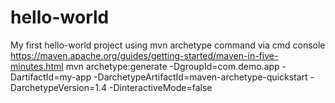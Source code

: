 # hello-world
My first hello-world project using mvn archetype command via cmd console
https://maven.apache.org/guides/getting-started/maven-in-five-minutes.html
mvn archetype:generate -DgroupId=com.demo.app -DartifactId=my-app -DarchetypeArtifactId=maven-archetype-quickstart -DarchetypeVersion=1.4 -DinteractiveMode=false
